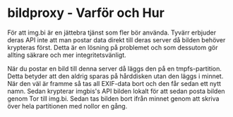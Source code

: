# bildproxy - Varför och Hur


För att img.bi är en jättebra tjänst som fler bör använda. Tyvärr erbjuder deras API inte att man postar data direkt till deras server då bilden behöver krypteras först. 
Detta är en lösning på problemet och som dessutom gör allting säkrare och mer integritetsvänligt.

När du postar en bild till denna server då läggs den på en tmpfs-partition. Detta betyder att den aldrig sparas på hårddisken utan den läggs i minnet. När den väl är framme så tas all EXIF-data bort och den får sedan ett nytt namn. 
Sedan krypterar imgbis's API bilden lokalt för att sedan posta bilden genom Tor till img.bi. Sedan tas bilden bort ifrån minnet genom att skriva över hela partitionen med nollor en gång.
